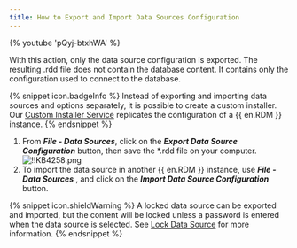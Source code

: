 ```yaml
---
title: How to Export and Import Data Sources Configuration
---
```

{% youtube 'pQyj-btxhWA' %}

With this action, only the data source configuration is exported. The resulting .rdd file does not contain the database content. It contains only the configuration used to connect to the database.

{% snippet icon.badgeInfo %}
Instead of exporting and importing data sources and options separately, it is possible to create a custom installer. Our [Custom Installer Service](https://helprdm.devolutions.net/installation_custominstallerservice.html) replicates the configuration of a {{ en.RDM }} instance.
{% endsnippet %}

1. From ***File - Data Sources***, click on the ***Export Data Source Configuration*** button, then save the *.rdd file on your computer.  
![!!KB4258.png](https://webdevolutions.azureedge.net/docs/en/kb/KB4258.png)
1. To import the data source in another {{ en.RDM }} instance, use ***File - Data Sources*** , and click on the ***Import Data Source Configuration*** button.

{% snippet icon.shieldWarning %}
A locked data source can be exported and imported, but the content will be locked unless a password is entered when the data source is selected. See [Lock Data Source](https://helprdm.devolutions.net/datasource_lock.html) for more information.
{% endsnippet %}
